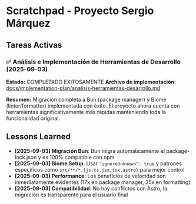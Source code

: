 # Scratchpad - Proyecto Sergio Márquez

## Tareas Activas

### ✅ Análisis e Implementación de Herramientas de Desarrollo (2025-09-03)

**Estado:** COMPLETADO EXITOSAMENTE
**Archivo de implementación:** [docs/implementation-plan/analisis-herramientas-desarrollo.md](./implementation-plan/analisis-herramientas-desarrollo.md)

**Resumen:** Migración completa a Bun (package manager) y Biome (linter/formatter) implementada con éxito. El proyecto ahora cuenta con herramientas significativamente más rápidas manteniendo toda la funcionalidad original.

## Lessons Learned

- **[2025-09-03] Migración Bun**: Bun migra automáticamente el package-lock.json y es 100% compatible con npm
- **[2025-09-03] Biome Setup**: Usar `"ignoreUnknown": true` y patrones específicos como `src/**/*.{js,ts,jsx,tsx,astro}` para mejor control
- **[2025-09-03] Performance**: Los beneficios de velocidad son inmediatamente evidentes (17x en package manager, 35x en formatting)
- **[2025-09-03] Compatibilidad**: No hay conflictos con Astro, la migración es transparente para el usuario final
